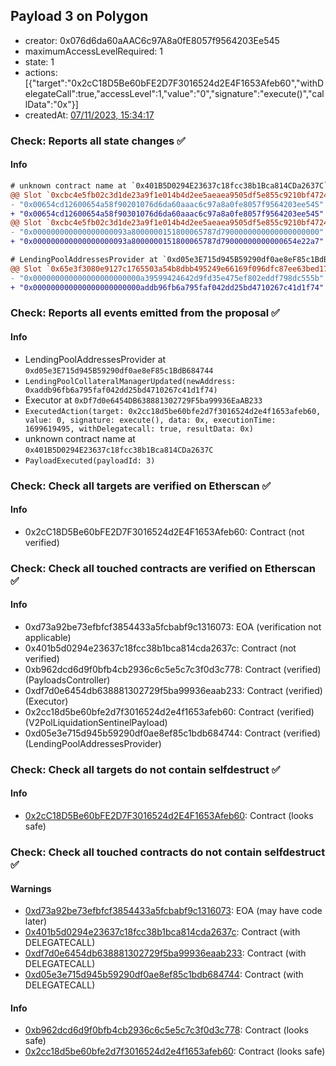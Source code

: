 ## Payload 3 on Polygon

- creator: 0x076d6da60aAAC6c97A8a0fE8057f9564203Ee545
- maximumAccessLevelRequired: 1
- state: 1
- actions: [{"target":"0x2cC18D5Be60bFE2D7F3016524d2E4F1653Afeb60","withDelegateCall":true,"accessLevel":1,"value":"0","signature":"execute()","callData":"0x"}]
- createdAt: [07/11/2023, 15:34:17](https://polygonscan.com/tx/0x943a777690958584f4a759db0940d4ad2e8ac37b37e831f6f81a02b0063dbae1)

### Check: Reports all state changes :white_check_mark:

#### Info


```diff
# unknown contract name at `0x401B5D0294E23637c18fcc38b1Bca814CDa2637C`
@@ Slot `0xcbc4e5fb02c3d1de23a9f1e014b4d2ee5aeaea9505df5e855c9210bf472495af` @@
- "0x00654cd12600654a58f90201076d6da60aaac6c97a8a0fe8057f9564203ee545"
+ "0x00654cd12600654a58f90301076d6da60aaac6c97a8a0fe8057f9564203ee545"
@@ Slot `0xcbc4e5fb02c3d1de23a9f1e014b4d2ee5aeaea9505df5e855c9210bf472495b0` @@
- "0x000000000000000000093a8000000151800065787d7900000000000000000000"
+ "0x000000000000000000093a8000000151800065787d79000000000000654e22a7"
```

```diff
# LendingPoolAddressesProvider at `0xd05e3E715d945B59290df0ae8eF85c1BdB684744`
@@ Slot `0x65e3f3080e9127c1765503a54b8dbb495249e66169f096dfc87ee63bed17e22c` @@
- "0x000000000000000000000000a39599424642d9fd35e475ef802eddf798dc555b"
+ "0x000000000000000000000000addb96fb6a795faf042dd25bd4710267c41d1f74"
```


### Check: Reports all events emitted from the proposal :white_check_mark:

#### Info

- LendingPoolAddressesProvider at `0xd05e3E715d945B59290df0ae8eF85c1BdB684744`
- `LendingPoolCollateralManagerUpdated(newAddress: 0xaddb96fb6a795faf042dd25bd4710267c41d1f74)`
- Executor at `0xDf7d0e6454DB638881302729F5ba99936EaAB233`
- `ExecutedAction(target: 0x2cc18d5be60bfe2d7f3016524d2e4f1653afeb60, value: 0, signature: execute(), data: 0x, executionTime: 1699619495, withDelegatecall: true, resultData: 0x)`
- unknown contract name at `0x401B5D0294E23637c18fcc38b1Bca814CDa2637C`
- `PayloadExecuted(payloadId: 3)`

### Check: Check all targets are verified on Etherscan :white_check_mark:

#### Info

- 0x2cC18D5Be60bFE2D7F3016524d2E4F1653Afeb60: Contract (not verified)

### Check: Check all touched contracts are verified on Etherscan :white_check_mark:

#### Info

- 0xd73a92be73efbfcf3854433a5fcbabf9c1316073: EOA (verification not applicable)
- 0x401b5d0294e23637c18fcc38b1bca814cda2637c: Contract (not verified)
- 0xb962dcd6d9f0bfb4cb2936c6c5e5c7c3f0d3c778: Contract (verified) (PayloadsController)
- 0xdf7d0e6454db638881302729f5ba99936eaab233: Contract (verified) (Executor)
- 0x2cc18d5be60bfe2d7f3016524d2e4f1653afeb60: Contract (verified) (V2PolLiquidationSentinelPayload)
- 0xd05e3e715d945b59290df0ae8ef85c1bdb684744: Contract (verified) (LendingPoolAddressesProvider)

### Check: Check all targets do not contain selfdestruct :white_check_mark:

#### Info

- [0x2cC18D5Be60bFE2D7F3016524d2E4F1653Afeb60](https://polygonscan.com/address/0x2cC18D5Be60bFE2D7F3016524d2E4F1653Afeb60): Contract (looks safe)

### Check: Check all touched contracts do not contain selfdestruct :white_check_mark:

#### Warnings

- [0xd73a92be73efbfcf3854433a5fcbabf9c1316073](https://polygonscan.com/address/0xd73a92be73efbfcf3854433a5fcbabf9c1316073): EOA (may have code later)
- [0x401b5d0294e23637c18fcc38b1bca814cda2637c](https://polygonscan.com/address/0x401b5d0294e23637c18fcc38b1bca814cda2637c): Contract (with DELEGATECALL)
- [0xdf7d0e6454db638881302729f5ba99936eaab233](https://polygonscan.com/address/0xdf7d0e6454db638881302729f5ba99936eaab233): Contract (with DELEGATECALL)
- [0xd05e3e715d945b59290df0ae8ef85c1bdb684744](https://polygonscan.com/address/0xd05e3e715d945b59290df0ae8ef85c1bdb684744): Contract (with DELEGATECALL)

#### Info

- [0xb962dcd6d9f0bfb4cb2936c6c5e5c7c3f0d3c778](https://polygonscan.com/address/0xb962dcd6d9f0bfb4cb2936c6c5e5c7c3f0d3c778): Contract (looks safe)
- [0x2cc18d5be60bfe2d7f3016524d2e4f1653afeb60](https://polygonscan.com/address/0x2cc18d5be60bfe2d7f3016524d2e4f1653afeb60): Contract (looks safe)

